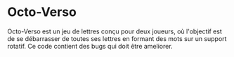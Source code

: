 # Octo-Verso
Octo-Verso est un jeu de lettres conçu pour deux joueurs, où l'objectif est de se débarrasser de toutes ses lettres en formant des mots sur un support rotatif.
Ce code contient des bugs qui doit être ameliorer.
